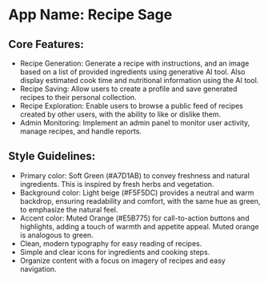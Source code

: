 # **App Name**: Recipe Sage

## Core Features:

- Recipe Generation: Generate a recipe with instructions, and an image based on a list of provided ingredients using generative AI tool. Also display estimated cook time and nutritional information using the AI tool.
- Recipe Saving: Allow users to create a profile and save generated recipes to their personal collection.
- Recipe Exploration: Enable users to browse a public feed of recipes created by other users, with the ability to like or dislike them.
- Admin Monitoring: Implement an admin panel to monitor user activity, manage recipes, and handle reports.

## Style Guidelines:

- Primary color: Soft Green (#A7D1AB) to convey freshness and natural ingredients. This is inspired by fresh herbs and vegetation.
- Background color: Light beige (#F5F5DC) provides a neutral and warm backdrop, ensuring readability and comfort, with the same hue as green, to emphasize the natural feel.
- Accent color: Muted Orange (#E5B775) for call-to-action buttons and highlights, adding a touch of warmth and appetite appeal. Muted orange is analogous to green.
- Clean, modern typography for easy reading of recipes.
- Simple and clear icons for ingredients and cooking steps.
- Organize content with a focus on imagery of recipes and easy navigation.